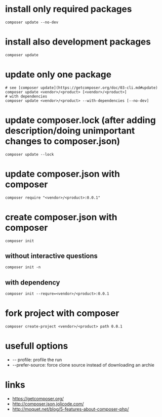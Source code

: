 # install only required packages

    composer update --no-dev 

# install also development packages

    composer update

# update only one package

    # see [composer update](https://getcomposer.org/doc/03-cli.md#update)
    composer update <vendor>/<product> [<vendor>/<product>]
    # with dependencies
    composer update <vendor>/<product> --with-dependencies [--no-dev]

# update composer.lock (after adding description/doing unimportant changes to composer.json)

    composer update --lock

# update composer.json with composer

    composer require "<vendor>/<product>:0.0.1"

# create composer.json with composer

    composer init

## without interactive questions

    composer init -n

## with dependency

    composer init --requre=<vendor>/<product>:0.0.1

# fork project with composer

    composer create-project <vendor>/<product> path 0.0.1

# usefull options

* -- profile: profile the run
* --prefer-source: force clone source instead of downloading an archie

# links

* https://getcomposer.org/
* http://composer.json.jolicode.com/
* http://moquet.net/blog/5-features-about-composer-php/
